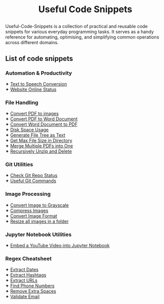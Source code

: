 # <p align="center">Useful Code Snippets</p>


Useful-Code-Snippets is a collection of practical and reusable code snippets for various everyday programming tasks. 
It serves as a handy reference for automating, optimising, and simplifying common operations across different domains.

## List of code snippets
### Automation & Productivity
✦ [Text to Speech Conversion](Automation%20&%20Productivity/Text%20to%20Speech%20Conversion.py)<br />
✦ [Website Online Status](Automation%20&%20Productivity/Webpage%20Online%20Status.py)<br />

### File Handling
✦ [Convert PDF to images](File%20Handling/PDF%20to%20Image.py)<br />
✦ [Convert PDF to Word Document](File%20Handling/Convert%20PDF%20to%20Word%20Document.py) <br />
✦ [Convert Word Document to PDF](File%20Handling/Convert%20Word%20Document%20to%20PDF.py) <br />
✦ [Disk Space Usage](File%20Handling/Disk%20Space%20Usage.py)<br />
✦ [Generate File Tree as Text](File%20Handling/Generate%20File%20Tree%20as%20Text.py)<br />
✦ [Get Max File Size in Directory](File%20Handling/GetMaxFileSizeInDirectory.py)<br />
✦ [Merge Multiple PDFs into One](File%20Handling/Merge%20Multiple%20PDFs%20into%20One.py)<br />
✦ [Recursively Unzip and Delete](File%20Handling/RecursivelyUnzip&DeleteZips.py)<br />

### Git Utilities
✦ [Check Git Repo Status](Git%20Utilities/Check%20Git%20Repo%20Status.py)<br />
✦ [Useful Git Commands](Git%20Utilities/Useful%20Git%20Commands.md)<br />

### Image Processing
✦ [Convert Image to Grayscale](Image%20Processing/Convert%20Image%20to%20Grayscale.py)<br />
✦ [Compress Images](Image%20Processing/Compress%20Images.py)<br />
✦ [Convert Image Format](Image%20Processing/Convert%20Image%20Format.py)<br />
✦ [Resize all images in a folder](Image%20Processing/Resize%20All%20Images%20In%20Folder.py)<br />

### Jupyter Notebook Utilities
✦ [Embed a YouTube Video into Jupyter Notebook](Jupyter%20Notebook/Embed%20A%20Youtube%20Video%20into%20JupyterNotebook.py)<br />

### Regex Cheatsheet
✦ [Extract Dates](Regex%20Cheatsheet/Extract%20Dates.py)<br />
✦ [Extract Hashtags](Regex%20Cheatsheet/Extract%20Hashtags.py)<br />
✦ [Extract URLs](Regex%20Cheatsheet/Extract%20URLs.py)<br />
✦ [Find Phone Numbers](Regex%20Cheatsheet/Find%20Phone%20Numbers.py)<br />
✦ [Remove Extra Spaces](Regex%20Cheatsheet/Remove%20Extra%20Spaces.py)<br />
✦ [Validate Email](Regex%20Cheatsheet/Validate%20Email.py)<br />
